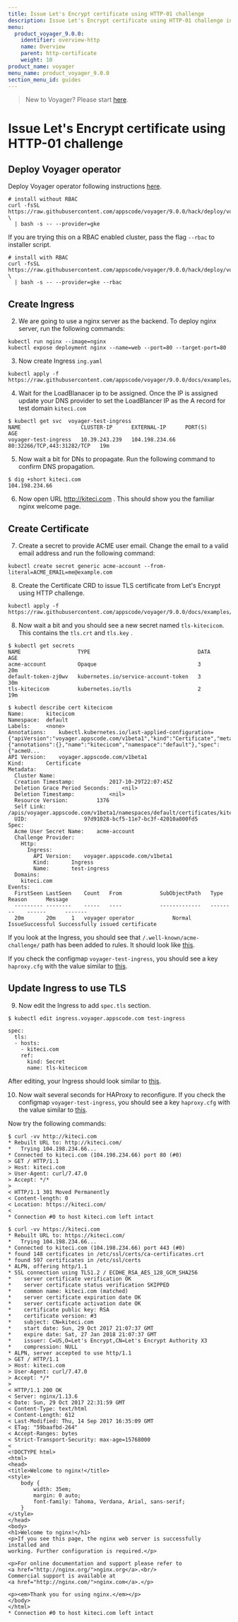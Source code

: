 ```yaml
---
title: Issue Let's Encrypt certificate using HTTP-01 challenge
description: Issue Let's Encrypt certificate using HTTP-01 challenge in Kubernetes
menu:
  product_voyager_9.0.0:
    identifier: overview-http
    name: Overview
    parent: http-certificate
    weight: 10
product_name: voyager
menu_name: product_voyager_9.0.0
section_menu_id: guides
---
```

> New to Voyager? Please start [here](/products/voyager/9.0.0/concepts/overview).

# Issue Let's Encrypt certificate using HTTP-01 challenge

## Deploy Voyager operator

Deploy Voyager operator following instructions [here](/products/voyager/9.0.0/setup/install).

```console
# install without RBAC
curl -fsSL https://raw.githubusercontent.com/appscode/voyager/9.0.0/hack/deploy/voyager.sh \
  | bash -s -- --provider=gke
```

If you are trying this on a RBAC enabled cluster, pass the flag `--rbac` to installer script.

```console
# install with RBAC
curl -fsSL https://raw.githubusercontent.com/appscode/voyager/9.0.0/hack/deploy/voyager.sh \
  | bash -s -- --provider=gke --rbac
```

## Create Ingress

2. We are going to use a nginx server as the backend. To deploy nginx server, run the following commands:

```console
kubectl run nginx --image=nginx
kubectl expose deployment nginx --name=web --port=80 --target-port=80
```

3. Now create Ingress `ing.yaml`

```console
kubectl apply -f https://raw.githubusercontent.com/appscode/voyager/9.0.0/docs/examples/certificate/http/ing.yaml
```

4. Wait for the LoadBlanacer ip to be assigned. Once the IP is assigned update your DNS provider to set the LoadBlancer IP as the A record for test domain `kiteci.com`

```console
$ kubectl get svc  voyager-test-ingress
NAME                   CLUSTER-IP      EXTERNAL-IP      PORT(S)                      AGE
voyager-test-ingress   10.39.243.239   104.198.234.66   80:32266/TCP,443:31282/TCP   19m
```

5. Now wait a bit for DNs to propagate. Run the following command to confirm DNS propagation.

```console
$ dig +short kiteci.com
104.198.234.66
```

6. Now open URL http://kiteci.com . This should show you the familiar nginx welcome page.

## Create Certificate

7. Create a secret to provide ACME user email. Change the email to a valid email address and run the following command:

```console
kubectl create secret generic acme-account --from-literal=ACME_EMAIL=me@example.com
```

8. Create the Certificate CRD to issue TLS certificate from Let's Encrypt using HTTP challenge.

```console
kubectl apply -f https://raw.githubusercontent.com/appscode/voyager/9.0.0/docs/examples/certificate/http/crt.yaml
```

8. Now wait a bit and you should see a new secret named `tls-kitecicom`. This contains the `tls.crt` and `tls.key` .

```console
$ kubectl get secrets
NAME                  TYPE                                  DATA      AGE
acme-account          Opaque                                3         20m
default-token-zj0wv   kubernetes.io/service-account-token   3         30m
tls-kitecicom         kubernetes.io/tls                     2         19m
```

```console
$ kubectl describe cert kitecicom
Name:		kitecicom
Namespace:	default
Labels:		<none>
Annotations:	kubectl.kubernetes.io/last-applied-configuration={"apiVersion":"voyager.appscode.com/v1beta1","kind":"Certificate","metadata":{"annotations":{},"name":"kitecicom","namespace":"default"},"spec":{"acmeU...
API Version:	voyager.appscode.com/v1beta1
Kind:		Certificate
Metadata:
  Cluster Name:
  Creation Timestamp:			2017-10-29T22:07:45Z
  Deletion Grace Period Seconds:	<nil>
  Deletion Timestamp:			<nil>
  Resource Version:			1376
  Self Link:				/apis/voyager.appscode.com/v1beta1/namespaces/default/certificates/kitecicom
  UID:					97d91028-bcf5-11e7-bc3f-42010a800fd5
Spec:
  Acme User Secret Name:	acme-account
  Challenge Provider:
    Http:
      Ingress:
        API Version:	voyager.appscode.com/v1beta1
        Kind:		Ingress
        Name:		test-ingress
  Domains:
    kiteci.com
Events:
  FirstSeen	LastSeen	Count	From			SubObjectPath	Type		Reason		Message
  ---------	--------	-----	----			-------------	--------	------		-------
  20m		20m		1	voyager operator			Normal		IssueSuccessful	Successfully issued certificate
```

If you look at the Ingress, you should see that `/.well-known/acme-challenge/` path has been added to rules. It should look like [this](/products/voyager/9.0.0/examples/certificate/http/ing-with-acme-path.yaml).

If you check the configmap `voyager-test-ingress`, you should see a key `haproxy.cfg` with the value similar to [this](/products/voyager/9.0.0/examples/certificate/http/haproxy-with-acme.cfg).

## Update Ingress to use TLS

9. Now edit the Ingress to add `spec.tls` section.

```console
$ kubectl edit ingress.voyager.appscode.com test-ingress

spec:
  tls:
  - hosts:
    - kiteci.com
    ref:
      kind: Secret
      name: tls-kitecicom
```

After editing, your Ingress should look similar to [this](/products/voyager/9.0.0/examples/certificate/http/ing-tls-acme.yaml).

10. Now wait several seconds for HAProxy to reconfigure. If you check the configmap `voyager-test-ingress`, you should see a key `haproxy.cfg` with the value similar to [this](/products/voyager/9.0.0/examples/certificate/http/haproxy-ssl.cfg).

Now try the following commands:

```console
$ curl -vv http://kiteci.com
* Rebuilt URL to: http://kiteci.com/
*   Trying 104.198.234.66...
* Connected to kiteci.com (104.198.234.66) port 80 (#0)
> GET / HTTP/1.1
> Host: kiteci.com
> User-Agent: curl/7.47.0
> Accept: */*
>
< HTTP/1.1 301 Moved Permanently
< Content-length: 0
< Location: https://kiteci.com/
<
* Connection #0 to host kiteci.com left intact
```

```console
$ curl -vv https://kiteci.com
* Rebuilt URL to: https://kiteci.com/
*   Trying 104.198.234.66...
* Connected to kiteci.com (104.198.234.66) port 443 (#0)
* found 148 certificates in /etc/ssl/certs/ca-certificates.crt
* found 597 certificates in /etc/ssl/certs
* ALPN, offering http/1.1
* SSL connection using TLS1.2 / ECDHE_RSA_AES_128_GCM_SHA256
* 	 server certificate verification OK
* 	 server certificate status verification SKIPPED
* 	 common name: kiteci.com (matched)
* 	 server certificate expiration date OK
* 	 server certificate activation date OK
* 	 certificate public key: RSA
* 	 certificate version: #3
* 	 subject: CN=kiteci.com
* 	 start date: Sun, 29 Oct 2017 21:07:37 GMT
* 	 expire date: Sat, 27 Jan 2018 21:07:37 GMT
* 	 issuer: C=US,O=Let's Encrypt,CN=Let's Encrypt Authority X3
* 	 compression: NULL
* ALPN, server accepted to use http/1.1
> GET / HTTP/1.1
> Host: kiteci.com
> User-Agent: curl/7.47.0
> Accept: */*
>
< HTTP/1.1 200 OK
< Server: nginx/1.13.6
< Date: Sun, 29 Oct 2017 22:31:59 GMT
< Content-Type: text/html
< Content-Length: 612
< Last-Modified: Thu, 14 Sep 2017 16:35:09 GMT
< ETag: "59baafbd-264"
< Accept-Ranges: bytes
< Strict-Transport-Security: max-age=15768000
<
<!DOCTYPE html>
<html>
<head>
<title>Welcome to nginx!</title>
<style>
    body {
        width: 35em;
        margin: 0 auto;
        font-family: Tahoma, Verdana, Arial, sans-serif;
    }
</style>
</head>
<body>
<h1>Welcome to nginx!</h1>
<p>If you see this page, the nginx web server is successfully installed and
working. Further configuration is required.</p>

<p>For online documentation and support please refer to
<a href="http://nginx.org/">nginx.org</a>.<br/>
Commercial support is available at
<a href="http://nginx.com/">nginx.com</a>.</p>

<p><em>Thank you for using nginx.</em></p>
</body>
</html>
* Connection #0 to host kiteci.com left intact
```
